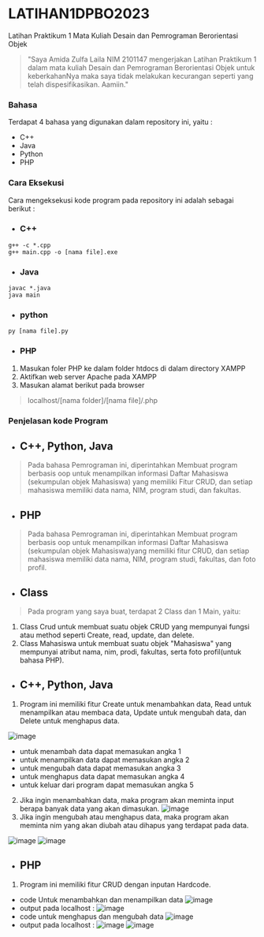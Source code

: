# LATIHAN1DPBO2023
Latihan Praktikum 1 Mata Kuliah Desain dan Pemrograman Berorientasi Objek

> "Saya Amida Zulfa Laila NIM 2101147 mengerjakan Latihan Praktikum 1
dalam mata kuliah Desain dan Pemrograman Berorientasi Objek untuk keberkahanNya maka
saya tidak melakukan kecurangan seperti yang telah dispesifikasikan.
Aamiin."

### Bahasa
Terdapat 4 bahasa yang digunakan dalam repository ini, yaitu :
- C++
- Java
- Python
- PHP

### Cara Eksekusi 
Cara mengeksekusi kode program pada repository ini adalah sebagai berikut :
- ### C++
```
g++ -c *.cpp
g++ main.cpp -o [nama file].exe
```
- ### Java
```
javac *.java
java main
```
- ### python
```
py [nama file].py
```
- ### PHP
1. Masukan foler PHP ke dalam folder htdocs di dalam directory XAMPP
2. Aktifkan web server Apache pada XAMPP
3. Masukan alamat berikut pada browser
> localhost/[nama folder]/[nama file]/.php

### Penjelasan kode Program
- ## C++, Python, Java
> Pada bahasa Pemrograman ini, diperintahkan Membuat program berbasis oop untuk menampilkan informasi Daftar Mahasiswa (sekumpulan objek Mahasiswa) yang memiliki Fitur CRUD, dan setiap mahasiswa memiliki data nama, NIM, program studi, dan fakultas.
- ## PHP
> Pada bahasa Pemrograman ini, diperintahkan Membuat program berbasis oop untuk menampilkan informasi Daftar Mahasiswa (sekumpulan objek Mahasiswa)yang  memiliki fitur CRUD, dan setiap mahasiswa memiliki data nama, NIM, program studi, fakultas, dan foto profil.

- ## Class
> Pada program yang saya buat, terdapat 2 Class dan 1 Main, yaitu:
  1. Class Crud untuk membuat suatu objek CRUD yang mempunyai fungsi atau method seperti Create, read, update, dan delete.
  2. Class Mahasiswa untuk membuat suatu objek "Mahasiswa" yang mempunyai atribut nama, nim, prodi, fakultas, serta foto profil(untuk bahasa PHP).


- ## C++, Python, Java
1. Program ini memiliki fitur Create untuk menambahkan data, Read untuk menampilkan atau membaca data, Update untuk mengubah data, dan Delete untuk menghapus data.

![image](https://user-images.githubusercontent.com/100895165/219072191-f280ea0c-090a-4cb1-bd73-c974476fee8c.png)
- untuk menambah data dapat memasukan angka 1
- untuk menampilkan data dapat memasukan angka 2
- untuk mengubah data dapat memasukan angka 3
- untuk menghapus data dapat memasukan angka 4
- untuk keluar dari program dapat memasukan angka 5
2. Jika ingin menambahkan data, maka program akan meminta input berapa banyak data yang akan dimasukan.
![image](https://user-images.githubusercontent.com/100895165/219073805-77e0ed50-18b5-4b88-b20b-f1b7dcfc1d6e.png)
3. Jika ingin mengubah atau menghapus data, maka program akan meminta nim yang akan diubah atau dihapus yang terdapat pada data.

![image](https://user-images.githubusercontent.com/100895165/219074352-8a52b686-62a6-4ac6-8ad8-a1b2f90e9de0.png)
![image](https://user-images.githubusercontent.com/100895165/219074443-77b68eb1-a378-4a09-ac37-97101cf00490.png)
- ## PHP
1. Program ini memiliki fitur CRUD dengan inputan Hardcode.
  - code Untuk menambahkan dan menampilkan data 
    ![image](https://user-images.githubusercontent.com/100895165/219077647-a45da402-2154-4aa2-aff6-60f6a5c53714.png)
  - output pada localhost :
    ![image](https://user-images.githubusercontent.com/100895165/219077986-01f0a602-2995-402d-8426-a326391a1eeb.png)
  - code untuk menghapus dan mengubah data
  ![image](https://user-images.githubusercontent.com/100895165/219078563-a0b1e5df-ef46-4c02-9f98-02aa897817aa.png)
  - output pada localhost :
    ![image](https://user-images.githubusercontent.com/100895165/219078773-abf77e15-0fef-4c21-81c8-87908c34cf53.png)
    ![image](https://user-images.githubusercontent.com/100895165/219078924-c899bbd2-d97e-4f9b-b1ac-ccb37dbdd583.png)



